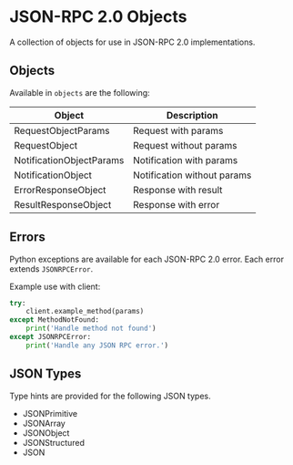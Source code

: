 # JSON-RPC 2.0 Objects

A collection of objects for use in JSON-RPC 2.0 implementations.

## Objects

Available in `objects` are the following: 

| Object                   | Description                 |
|--------------------------|-----------------------------|
| RequestObjectParams      | Request with params         |
| RequestObject            | Request without params      |
| NotificationObjectParams | Notification with params    |
| NotificationObject       | Notification without params |
| ErrorResponseObject      | Response with result        |
| ResultResponseObject     | Response with error         |

## Errors

Python exceptions are available for each JSON-RPC 2.0 error.
Each error extends `JSONRPCError`.

Example use with client:
```python
try:
    client.example_method(params)
except MethodNotFound:
    print('Handle method not found')
except JSONRPCError:
    print('Handle any JSON RPC error.')
```

## JSON Types

Type hints are provided for the following JSON types.
- JSONPrimitive
- JSONArray
- JSONObject
- JSONStructured
- JSON
